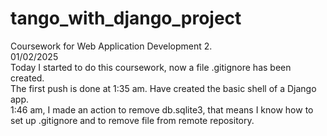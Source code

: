 # tango_with_django_project
Coursework for Web Application Development 2.  
01/02/2025  
Today I started to do this coursework, now a file .gitignore has been created.  
The first push is done at 1:35 am. Have created the basic shell of a Django app.  
1:46 am, I made an action to remove db.sqlite3, that means I know how to set up .gitignore and to remove file from remote repository.  
